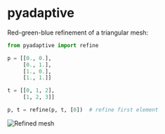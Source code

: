 # pyadaptive

Red-green-blue refinement of a triangular mesh:

```python
from pyadaptive import refine

p = [[0., 0.],
     [0., 1.],
     [1., 0.],
     [1., 1.]]

t = [[0, 1, 2],
     [1, 2, 3]]

p, t = refine(p, t, [0])  # refine first element
```

![Refined mesh](https://user-images.githubusercontent.com/973268/89417284-290b4900-d737-11ea-93f6-612e09e3fb8c.png)
